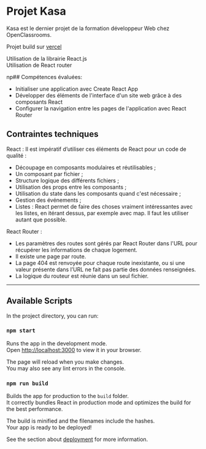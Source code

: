 # Projet Kasa

Kasa est le dernier projet de la formation développeur Web chez OpenClassrooms.


Projet build sur [vercel](https://kasa-p7-open-classrooms.vercel.app/)

Utilisation de la librairie React.js  
Utilisation de React router  

np## Compétences évaluées:

* Initialiser une application avec Create React App  
* Développer des éléments de l'interface d'un site web grâce à des composants React  
* Configurer la navigation entre les pages de l'application avec React Router  


## Contraintes techniques

React :
Il est impératif d’utiliser ces éléments de React pour un code de qualité :
* Découpage en composants modulaires et réutilisables ;
* Un composant par fichier ;
* Structure logique des différents fichiers ;
* Utilisation des props entre les composants ;
* Utilisation du state dans les composants quand c'est nécessaire ;
* Gestion des événements ;
* Listes : React permet de faire des choses vraiment intéressantes avec
les listes, en itérant dessus, par exemple avec map. Il faut les utiliser
autant que possible.

React Router :
* Les paramètres des routes sont gérés par React Router dans l'URL
pour récupérer les informations de chaque logement.
* Il existe une page par route.
* La page 404 est renvoyée pour chaque route inexistante, ou si une
valeur présente dans l’URL ne fait pas partie des données
renseignées.
* La logique du routeur est réunie dans un seul fichier.



------------------------------------

## Available Scripts

In the project directory, you can run:

### `npm start`

Runs the app in the development mode.\
Open [http://localhost:3000](http://localhost:3000) to view it in your browser.

The page will reload when you make changes.\
You may also see any lint errors in the console.


### `npm run build`

Builds the app for production to the `build` folder.\
It correctly bundles React in production mode and optimizes the build for the best performance.

The build is minified and the filenames include the hashes.\
Your app is ready to be deployed!

See the section about [deployment](https://facebook.github.io/create-react-app/docs/deployment) for more information.
